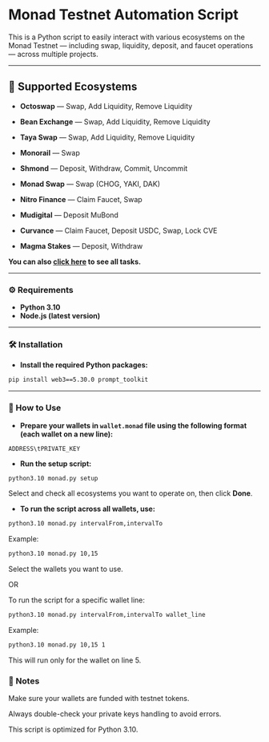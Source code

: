 # **Monad Testnet Automation Script**
This is a Python script to easily interact with various ecosystems on the Monad Testnet — including swap, liquidity, deposit, and faucet operations — across multiple projects.

---

## 🌟 Supported Ecosystems
- **Octoswap** — Swap, Add Liquidity, Remove Liquidity

- **Bean Exchange** — Swap, Add Liquidity, Remove Liquidity

- **Taya Swap** — Swap, Add Liquidity, Remove Liquidity

- **Monorail** — Swap

- **Shmond** — Deposit, Withdraw, Commit, Uncommit

- **Monad Swap** — Swap (CHOG, YAKI, DAK)

- **Nitro Finance** — Claim Faucet, Swap

- **Mudigital** — Deposit MuBond

- **Curvance** — Claim Faucet, Deposit USDC, Swap, Lock CVE

- **Magma Stakes** — Deposit, Withdraw

**You can also [click here](http://www.zerox.pro/data/tasks.json) to see all tasks.**

---

### ⚙️ Requirements
- **Python 3.10**
- **Node.js (latest version)**

---

### 🛠️ Installation
- **Install the required Python packages:**
```bash
pip install web3==5.30.0 prompt_toolkit
```

---

### 🚀 How to Use
- **Prepare your wallets in ```wallet.monad``` file using the following format (each wallet on a new line):**

```ADDRESS\tPRIVATE_KEY```

- **Run the setup script:**

```bash
python3.10 monad.py setup
```
Select and check all ecosystems you want to operate on, then click **Done**.

- **To run the script across all wallets, use:**

```bash
python3.10 monad.py intervalFrom,intervalTo
```
Example: 
```bash
python3.10 monad.py 10,15
```

Select the wallets you want to use.

OR

To run the script for a specific wallet line:

```bash
python3.10 monad.py intervalFrom,intervalTo wallet_line
```
Example: 
```bash
python3.10 monad.py 10,15 1
```

This will run only for the wallet on line 5.

### 📌 Notes
Make sure your wallets are funded with testnet tokens.

Always double-check your private keys handling to avoid errors.

This script is optimized for Python 3.10.

